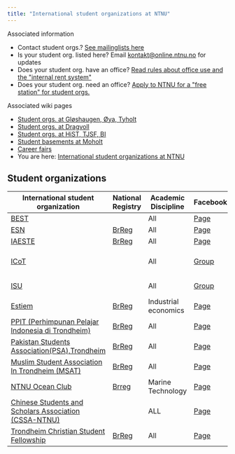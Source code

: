 ```yaml
---
title: "International student organizations at NTNU"
---
```


Associated information

* Contact student orgs.? [See mailinglists here](https://online.ntnu.no/resourcecenter/mailinglists)
* Is your student org. listed here? Email kontakt@online.ntnu.no for updates
* Does your student org. have an office? [Read rules about office use and the "internal rent system"](https://innsida.ntnu.no/web/guest/wiki/-/wiki/Norsk/Regler+for+bruk+av+arealer)
* Does your student org. need an office? [Apply to NTNU for a "free station" for student orgs.](https://innsida.ntnu.no/web/guest/wiki/-/wiki/Norsk/Lokaler+for+studentorganisasjoner+og+studentforeninger)

Associated wiki pages

* [Student orgs. at Gløshaugen, Øya, Tyholt](/wiki/online/info/sosialt-og-okonomisk/linjeforeninger/)
* [Student orgs. at Dragvoll](/wiki/online/info/sosialt-og-okonomisk/linjeforeninger/dragvoll/)
* [Student orgs. at HiST, TJSF, BI](/wiki/online/info/sosialt-og-okonomisk/linjeforeninger/hist/)
* [Student basements at Moholt](/wiki/online/info/sosialt-og-okonomisk/linjeforeninger/studentkjellere/)
* [Career fairs](/wiki/online/info/sosialt-og-okonomisk/linjeforeninger/karrieredager/)
* You are here: [International student organizations at NTNU](/wiki/online/info/sosialt-og-okonomisk/linjeforeninger/internasjonalorg/)

## Student organizations

|International student organization|National Registry|Academic Discipline|Facebook|Email|
|---|---|---|---|---|
|[BEST](http://org.ntnu.no/best/)||All|[Page](http://fb.com/pages/BEST-Trondheim/144359148937412)|best@org.ntnu.no|
|[ESN](http://www.trondheim.esn.no/)|[BrReg](http://w2.brreg.no/enhet/sok/detalj.jsp?orgnr=996877825)|All|[Page](http://fb.com/esntrondheim)|esntrondheim@gmail.com|
|[IAESTE](http://iaeste.no/wp/?page_id=268)|[BrReg](http://w2.brreg.no/enhet/sok/detalj.jsp?orgnr=997320891)|All|[Page](http://fb.com/iaeste.norway.trondheim)|trondheim@iaeste.no|
|[ICoT](http://org.ntnu.no/icot/)||All|[Group](http://fb.com/groups/icot.mail/)|Icot-board12-13@list.stud.ntnu.no (changed yearly)|
|[ISU](http://org.ntnu.no/isu/)||All|[Group](http://fb.com/groups/24432510336/)|isu-orga@list.stud.ntnu.no|
|[Estiem](http://www.estiem.no)|[BrReg](http://w2.brreg.no/enhet/sok/detalj.jsp?orgnr=988970840)|Industrial economics|[Page](http://fb.com/LG.Trondheim)|estiem@org.ntnu.no|
|[PPIT (Perhimpunan Pelajar Indonesia di Trondheim)](http://org.ntnu.no/ppitrondheim)|[BrReg](http://w2.brreg.no/enhet/sok/detalj.jsp?orgnr=990767580)|All|[Page](https://www.facebook.com/ppitrondheim/)|ppit.norway@gmail.com|
|[Pakistan Students Association(PSA),Trondheim](http://org.ntnu.no/psa)|[BrReg](https://w2.brreg.no/enhet/sok/detalj.jsp?orgnr=918823220)|All|[Page](https://www.facebook.com/org.ntnu.no.psa/)|psatrondheim@gmail.com|
|[Muslim Student Association In Trondheim (MSAT)](http://org.ntnu.no/msat/)|[BrReg](https://w2.brreg.no/enhet/sok/detalj.jsp?orgnr=990945438)|All|[Page](https://www.facebook.com/msat.ntnu)|msat.styre@gmail.com , msat@msat.org.ntnu.no|
|[NTNU Ocean Club](http://ntnuoc.no)| [Brreg](https://w2.brreg.no/enhet/sok/detalj.jsp?orgnr=916836767) |Marine Technology|[Page](https://www.facebook.com/ntnuoceanclub/)|leader@ntnuoc.no|
[Chinese Students and Scholars Association (CSSA-NTNU)](https://www.facebook.com/CSSA.NTNU/)| |ALL|[Page](https://www.facebook.com/CSSA.NTNU/)|cssa.ntnu@gmail.com|
|[Trondheim Christian Student Fellowship](https://www.laget.net/english/)|[BrReg](https://w2.brreg.no/enhet/sok/detalj.jsp?orgnr=975698351)|All|[Page](https://www.facebook.com/LagetTKS)|styret@laget.net|